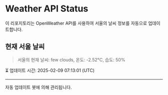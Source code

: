 
# Weather API Status

이 리포지토리는 OpenWeather API를 사용하여 서울의 날씨 정보를 자동으로 업데이트합니다.

## 현재 서울 날씨
> 서울의 현재 날씨: few clouds, 온도: -2.52°C, 습도: 50%

⏳ 업데이트 시간: 2025-02-09 07:13:01 (UTC)

---
자동 업데이트 봇에 의해 관리됩니다.
